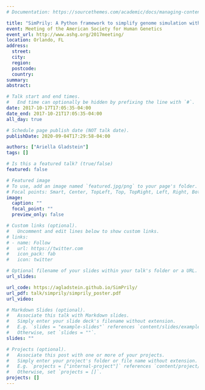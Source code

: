 ```yaml
---
# Documentation: https://sourcethemes.com/academic/docs/managing-content/

title: "SimPrily: A Python framework to simplify genome simulation with priors"
event: Meeting of the American Society for Human Genetics
event_url: http://www.ashg.org/2017meeting/
location: Orlando, FL
address:
  street:
  city:
  region:
  postcode:
  country:
summary:
abstract:

# Talk start and end times.
#   End time can optionally be hidden by prefixing the line with `#`.
date: 2017-10-17T17:05:35-04:00
date_end: 2017-10-21T17:05:35-04:00
all_day: true

# Schedule page publish date (NOT talk date).
publishDate: 2020-09-04T17:29:58-04:00

authors: ["Ariella Gladstein"]
tags: []

# Is this a featured talk? (true/false)
featured: false

# Featured image
# To use, add an image named `featured.jpg/png` to your page's folder. 
# Focal points: Smart, Center, TopLeft, Top, TopRight, Left, Right, BottomLeft, Bottom, BottomRight.
image:
  caption: ""
  focal_point: ""
  preview_only: false

# Custom links (optional).
#   Uncomment and edit lines below to show custom links.
# links:
# - name: Follow
#   url: https://twitter.com
#   icon_pack: fab
#   icon: twitter

# Optional filename of your slides within your talk's folder or a URL.
url_slides:

url_code: https://agladstein.github.io/SimPrily/
url_pdf: talk/simprily/simprily_poster.pdf
url_video:

# Markdown Slides (optional).
#   Associate this talk with Markdown slides.
#   Simply enter your slide deck's filename without extension.
#   E.g. `slides = "example-slides"` references `content/slides/example-slides.md`.
#   Otherwise, set `slides = ""`.
slides: ""

# Projects (optional).
#   Associate this post with one or more of your projects.
#   Simply enter your project's folder or file name without extension.
#   E.g. `projects = ["internal-project"]` references `content/project/deep-learning/index.md`.
#   Otherwise, set `projects = []`.
projects: []
---
```

